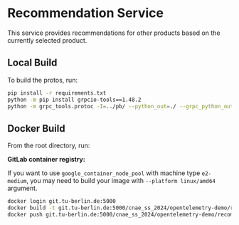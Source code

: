 # Recommendation Service

This service provides recommendations for other products based on the currently
selected product.

## Local Build

To build the protos, run:

```sh
pip install -r requirements.txt
python -m pip install grpcio-tools==1.48.2
python -m grpc_tools.protoc -I=../pb/ --python_out=./ --grpc_python_out=./ ../pb/demo.proto
```

## Docker Build

From the root directory, run:

**GitLab container registry:**

If you want to use `google_container_node_pool` with machine type `e2-medium`, you may need to build your image with `--platform linux/amd64` argument.

```sh
docker login git.tu-berlin.de:5000
docker build -t git.tu-berlin.de:5000/cnae_ss_2024/opentelemetry-demo/recommendationservice:original -f ./src/recommendationservice/Dockerfile .
docker push git.tu-berlin.de:5000/cnae_ss_2024/opentelemetry-demo/recommendationservice:original
```

